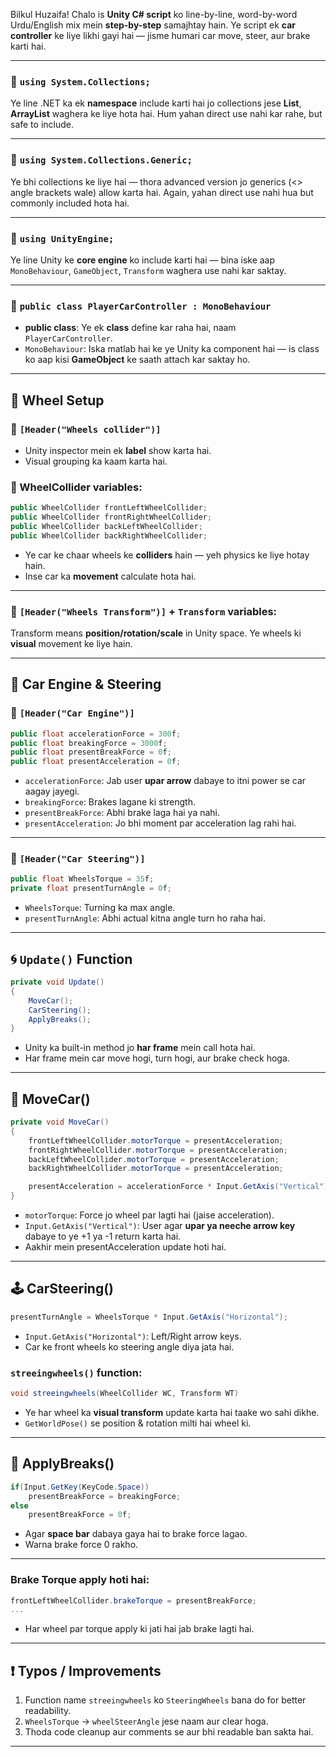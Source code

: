 Bilkul Huzaifa! Chalo is **Unity C# script** ko line-by-line, word-by-word Urdu/English mix mein **step-by-step** samajhtay hain. Ye script ek **car controller** ke liye likhi gayi hai — jisme humari car move, steer, aur brake karti hai.

---

### 🔷 `using System.Collections;`  
Ye line .NET ka ek **namespace** include karti hai jo collections jese **List**, **ArrayList** waghera ke liye hota hai. Hum yahan direct use nahi kar rahe, but safe to include.

---

### 🔷 `using System.Collections.Generic;`
Ye bhi collections ke liye hai — thora advanced version jo generics (<> angle brackets wale) allow karta hai. Again, yahan direct use nahi hua but commonly included hota hai.

---

### 🔷 `using UnityEngine;`
Ye line Unity ke **core engine** ko include karti hai — bina iske aap `MonoBehaviour`, `GameObject`, `Transform` waghera use nahi kar saktay.

---

### 🔷 `public class PlayerCarController : MonoBehaviour`
- **public class**: Ye ek **class** define kar raha hai, naam `PlayerCarController`.
- `MonoBehaviour`: Iska matlab hai ke ye Unity ka component hai — is class ko aap kisi **GameObject** ke saath attach kar saktay ho.

---

## 🛞 Wheel Setup

### 🔷 `[Header("Wheels collider")]`
- Unity inspector mein ek **label** show karta hai.
- Visual grouping ka kaam karta hai.

### 🔷 WheelCollider variables:
```csharp
public WheelCollider frontLeftWheelCollider;
public WheelCollider frontRightWheelCollider;
public WheelCollider backLeftWheelCollider;
public WheelCollider backRightWheelCollider;
```
- Ye car ke chaar wheels ke **colliders** hain — yeh physics ke liye hotay hain.
- Inse car ka **movement** calculate hota hai.

---

### 🔷 `[Header("Wheels Transform")]` + `Transform` variables:
Transform means **position/rotation/scale** in Unity space. Ye wheels ki **visual** movement ke liye hain.

---

## 🔧 Car Engine & Steering

### 🔷 `[Header("Car Engine")]`
```csharp
public float accelerationForce = 300f;
public float breakingForce = 3000f;
public float presentBreakForce = 0f;
public float presentAcceleration = 0f;
```
- `accelerationForce`: Jab user **upar arrow** dabaye to itni power se car aagay jayegi.
- `breakingForce`: Brakes lagane ki strength.
- `presentBreakForce`: Abhi brake laga hai ya nahi.
- `presentAcceleration`: Jo bhi moment par acceleration lag rahi hai.

---

### 🔷 `[Header("Car Steering")]`
```csharp
public float WheelsTorque = 35f;
private float presentTurnAngle = 0f;
```
- `WheelsTorque`: Turning ka max angle.
- `presentTurnAngle`: Abhi actual kitna angle turn ho raha hai.

---

## 🌀 `Update()` Function

```csharp
private void Update()
{
    MoveCar();
    CarSteering();
    ApplyBreaks();
}
```
- Unity ka built-in method jo **har frame** mein call hota hai.
- Har frame mein car move hogi, turn hogi, aur brake check hoga.

---

## 🚗 MoveCar()

```csharp
private void MoveCar()
{
    frontLeftWheelCollider.motorTorque = presentAcceleration;
    frontRightWheelCollider.motorTorque = presentAcceleration;
    backLeftWheelCollider.motorTorque = presentAcceleration;
    backRightWheelCollider.motorTorque = presentAcceleration;

    presentAcceleration = accelerationForce * Input.GetAxis("Vertical");
}
```

- `motorTorque`: Force jo wheel par lagti hai (jaise acceleration).
- `Input.GetAxis("Vertical")`: User agar **upar ya neeche arrow key** dabaye to ye +1 ya -1 return karta hai.
- Aakhir mein presentAcceleration update hoti hai.

---

## 🕹️ CarSteering()

```csharp
presentTurnAngle = WheelsTorque * Input.GetAxis("Horizontal");
```
- `Input.GetAxis("Horizontal")`: Left/Right arrow keys.
- Car ke front wheels ko steering angle diya jata hai.

### `streeingwheels()` function:
```csharp
void streeingwheels(WheelCollider WC, Transform WT)
```
- Ye har wheel ka **visual transform** update karta hai taake wo sahi dikhe.
- `GetWorldPose()` se position & rotation milti hai wheel ki.

---

## 🛑 ApplyBreaks()

```csharp
if(Input.GetKey(KeyCode.Space))
    presentBreakForce = breakingForce;
else
    presentBreakForce = 0f;
```
- Agar **space bar** dabaya gaya hai to brake force lagao.
- Warna brake force 0 rakho.

---

### Brake Torque apply hoti hai:
```csharp
frontLeftWheelCollider.brakeTorque = presentBreakForce;
...
```
- Har wheel par torque apply ki jati hai jab brake lagti hai.

---

## ❗ Typos / Improvements
1. Function name `streeingwheels` ko `SteeringWheels` bana do for better readability.
2. `WheelsTorque` → `wheelSteerAngle` jese naam aur clear hoga.
3. Thoda code cleanup aur comments se aur bhi readable ban sakta hai.

---
